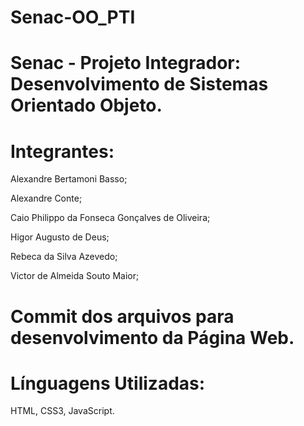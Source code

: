 # Senac-OO_PTI
# Senac - Projeto Integrador: Desenvolvimento de Sistemas Orientado Objeto.

# Integrantes: 

Alexandre Bertamoni Basso;

Alexandre Conte;

Caio Philippo da Fonseca Gonçalves de Oliveira;

Higor Augusto de Deus;

Rebeca da Silva Azevedo;

Victor de Almeida Souto Maior;


# Commit dos arquivos para desenvolvimento da Página Web.
# Línguagens Utilizadas: 

HTML, CSS3, JavaScript.

